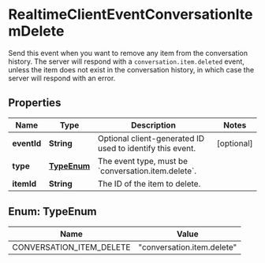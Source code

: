 

# RealtimeClientEventConversationItemDelete

Send this event when you want to remove any item from the conversation  history. The server will respond with a `conversation.item.deleted` event,  unless the item does not exist in the conversation history, in which case the  server will respond with an error. 

## Properties

| Name | Type | Description | Notes |
|------------ | ------------- | ------------- | -------------|
|**eventId** | **String** | Optional client-generated ID used to identify this event. |  [optional] |
|**type** | [**TypeEnum**](#TypeEnum) | The event type, must be &#x60;conversation.item.delete&#x60;. |  |
|**itemId** | **String** | The ID of the item to delete. |  |



## Enum: TypeEnum

| Name | Value |
|---- | -----|
| CONVERSATION_ITEM_DELETE | &quot;conversation.item.delete&quot; |



